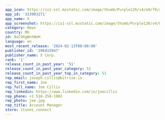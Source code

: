 ```yaml
---
app_icon: https://is1-ssl.mzstatic.com/image/thumb/Purple126/v4/e9/79/aa/e979aa80-0437-7ff5-24b4-a9185574edb9/ProductionAppIcon-1x_U007emarketing-0-7-0-0-0-85-220.png/1024x1024bb.png
app_id: '333903271'
app_name: X
app_screenshot: https://is1-ssl.mzstatic.com/image/thumb/Purple126/v4/00/33/b1/0033b182-5c05-96cf-f92b-68ab037848e8/75618ee4-d195-4b40-b2be-d7564bc14002_iPhone_6.5_-_4.png/1242x2688bb.png
category: News
country: MX
id: 8xC9XgWntWeH
language: en
most_recent_release: '2024-02-13T00:00:00'
publisher_id: '296415947'
publisher_name: X Corp.
rank: '1'
release_count_in_past_year: '51'
release_count_in_past_year_category: 51
release_count_in_past_year_top_in_category: 51
rep_email: joseph.cillis@bitrise.io
rep_first_name: Joe
rep_full_name: Joe Cillis
rep_linkedin: https://www.linkedin.com/in/joecillis
rep_phone: +1 518-258-1902
rep_photo: joe.jpg
rep_title: Account Manager
store: itunes_connect
---
```

